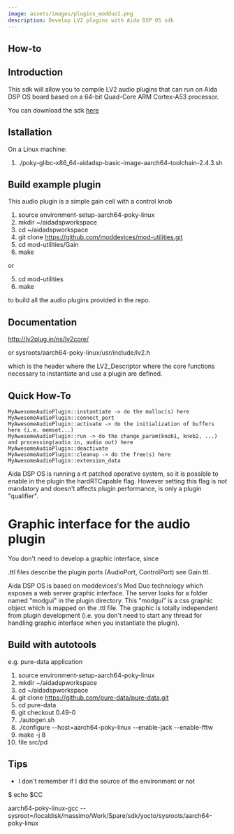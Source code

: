 ```yaml
---
image: assets/images/plugins_modduo1.png
description: Develop LV2 plugins with Aida DSP OS sdk
---
```


## How-to

## Introduction

This sdk will allow you to compile LV2 audio plugins that can run on Aida DSP OS board
based on a 64-bit Quad-Core ARM Cortex-A53 processor. 

You can download the sdk [here](https://drive.google.com/drive/folders/1hVDwNKM-71I9deZ_zFdNpo2buZoSFEat?usp=sharing)


## Istallation

On a Linux machine:

1) ./poky-glibc-x86_64-aidadsp-basic-image-aarch64-toolchain-2.4.3.sh


## Build example plugin

This audio plugin is a simple gain cell with a control knob

1. source environment-setup-aarch64-poky-linux
2. mkdir ~/aidadspworkspace
3. cd ~/aidadspworkspace
4. git clone https://github.com/moddevices/mod-utilities.git
5. cd mod-utilities/Gain
6. make

or

5. cd mod-utilities
6. make

to build all the audio plugins provided in the repo.


## Documentation

http://lv2plug.in/ns/lv2core/

or sysroots/aarch64-poky-linux/usr/include/lv2.h

which is the header where the LV2_Descriptor where the core functions necessary to instantiate and use
a plugin are defined.


## Quick How-To

    MyAwesomeAudioPlugin::instantiate -> do the malloc(s) here
    MyAwesomeAudioPlugin::connect_port
    MyAwesomeAudioPlugin::activate -> do the initialization of buffers here (i.e. memset...)
    MyAwesomeAudioPlugin::run -> do the change_param(knob1, knob2, ...) and processing(audio in, audio out) here
    MyAwesomeAudioPlugin::deactivate
    MyAwesomeAudioPlugin::cleanup -> do the free(s) here
    MyAwesomeAudioPlugin::extension_data

Aida DSP OS is running a rt patched operative system, so it is possible to enable in the plugin
the hardRTCapable flag. However setting this flag is not mandatory and doesn't affects plugin performance,
is only a plugin "qualifier".


# Graphic interface for the audio plugin

You don't need to develop a graphic interface, since

.ttl files describe the plugin ports (AudioPort, ControlPort) see Gain.ttl.

Aida DSP OS is based on moddevices's Mod Duo technology which exposes a web server graphic interface. The server
looks for a folder named "modgui" in the plugin directory. This "modgui" is a css graphic object which is mapped
on the .ttl file. The graphic is totally independent from plugin development (i.e. you don't need to start any thread for handling graphic interface
when you instantiate the plugin).


## Build with autotools

e.g. pure-data application

1. source environment-setup-aarch64-poky-linux
2. mkdir ~/aidadspworkspace
3. cd ~/aidadspworkspace
4. git clone https://github.com/pure-data/pure-data.git
5. cd pure-data
6. git checkout 0.49-0
7. ./autogen.sh
8. ./configure --host=aarch64-poky-linux --enable-jack --enable-fftw
9. make -j 8
10. file src/pd


## Tips

* I don't remember if I did the source of the environment or not

$ echo $CC

aarch64-poky-linux-gcc --sysroot=/localdisk/massimo/Work/Spare/sdk/yocto/sysroots/aarch64-poky-linux
